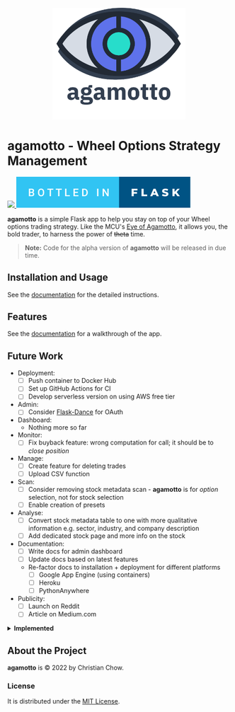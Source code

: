 <p align="center">
    <img src="docs/images/agamotto_with_word.png" width="300">
</p>

# agamotto - Wheel Options Strategy Management

<p>
    <a href="https://www.python.org/">
        <img src="http://ForTheBadge.com/images/badges/made-with-python.svg">
    </a>
    <a href="https://flask.palletsprojects.com/en/2.0.x/">
        <img src="docs/images/bottled-in-flask.svg">
    </a>
</p>

**agamotto** is a simple Flask app to help you stay on top of your Wheel options trading strategy. Like the MCU's [Eye of Agamotto](https://marvel.fandom.com/wiki/Eye_of_Agamotto), it allows you, the bold trader, to harness the power of ~~theta~~ time.

> **Note:** Code for the alpha version of **agamotto** will be released in due time.

## Installation and Usage
See the [documentation](https://chrischow.github.io/agamotto/getting_started) for the detailed instructions.

## Features
See the [documentation](https://chrischow.github.io/agamotto/user_guide) for a walkthrough of the app.

## Future Work
- Deployment:
    - [ ] Push container to Docker Hub
    - [ ] Set up GitHub Actions for CI
    - [ ] Develop serverless version on using AWS free tier
- Admin:
    - [ ] Consider [Flask-Dance](https://flask-dance.readthedocs.io/en/latest/multi-user.html) for OAuth
- Dashboard:
    - Nothing more so far
- Monitor:
    - [ ] Fix buyback feature: wrong computation for call; it should be to *close position*
- Manage:
    - [ ] Create feature for deleting trades
    - [ ] Upload CSV function
- Scan:
    - [ ] Consider removing stock metadata scan - **agamotto** is for *option* selection, not for stock selection
    - [ ] Enable creation of presets
- Analyse:
    - [ ] Convert stock metadata table to one with more qualitative information e.g. sector, industry, and company description
    - [ ] Add dedicated stock page and more info on the stock
- Documentation:
    - [ ] Write docs for admin dashboard
    - [ ] Update docs based on latest features
    - Re-factor docs to installation + deployment for different platforms
        - [ ] Google App Engine (using containers)
        - [ ] Heroku
        - [ ] PythonAnywhere
- Publicity:
    - [ ] Launch on Reddit
    - [ ] Article on Medium.com

<details>
<summary><b>Implemented</b></summary>

- Admin:
    - [X] Login
    - [X] Amend password change facility
    - [X] Feature to download data, maybe on the Admin dashboard?
        - [X] CSV file
        - [X] ~~SQL file~~ (removed due to security)
    - [X] Use username instead of email
    - [X] Update admin page to long view with multiple sections
- Deployment:
    - [X] Docker build
- Dashboard:
    - [X] Strategy breakdown
    - [X] Overall table
    - [X] Plotly plot with wheel design
    - [X] Returns profile for strategy
- Manage:
    - [X] Create dedicated view for each trade as an intermediate page between the list of all trades and the edit page
- Documentation:
    - [X] Write documentation using [Just the Docs](https://github.com/pmarsceill/just-the-docs) ([demo site](https://pmarsceill.github.io/just-the-docs/))
    - [X] Re-locate images used for docs
    - [X] Remove Flask initialisation and password creation from Getting Started docs (i.e. do it prior to building)
    - Re-factor docs to installation + deployment for different platforms
        - [X] Local server (without Docker)
        - [X] Local server (with Docker)

</details>


## About the Project
**agamotto** is © 2022 by Christian Chow.

### License
It is distributed under the [MIT License](LICENSE).
